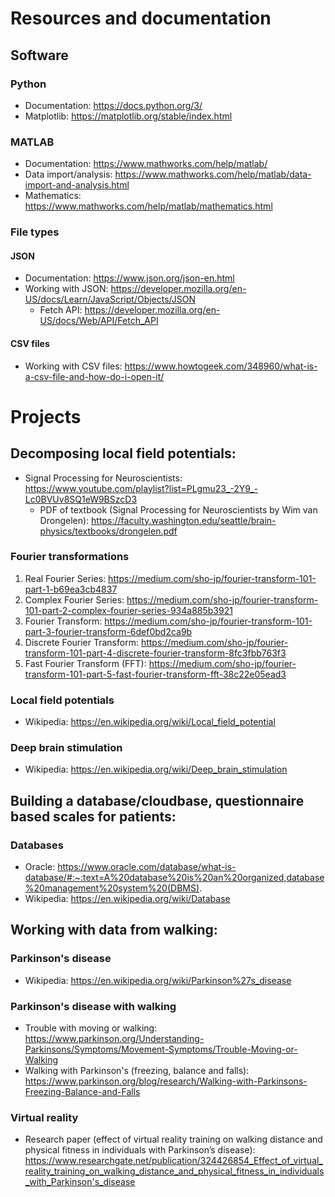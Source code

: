 # Resources and documentation
## Software
### Python
- Documentation: https://docs.python.org/3/
- Matplotlib: https://matplotlib.org/stable/index.html

### MATLAB
- Documentation: https://www.mathworks.com/help/matlab/
- Data import/analysis: https://www.mathworks.com/help/matlab/data-import-and-analysis.html
- Mathematics: https://www.mathworks.com/help/matlab/mathematics.html

### File types
#### JSON 
- Documentation: https://www.json.org/json-en.html
- Working with JSON: https://developer.mozilla.org/en-US/docs/Learn/JavaScript/Objects/JSON
  - Fetch API: https://developer.mozilla.org/en-US/docs/Web/API/Fetch_API

#### CSV files
- Working with CSV files: https://www.howtogeek.com/348960/what-is-a-csv-file-and-how-do-i-open-it/

# Projects
## Decomposing local field potentials:
- Signal Processing for Neuroscientists: https://www.youtube.com/playlist?list=PLgmu23_-2Y9_-Lc0BVUv8SQ1eW9BSzcD3
  - PDF of textbook (Signal Processing for Neuroscientists by Wim van Drongelen): https://faculty.washington.edu/seattle/brain-physics/textbooks/drongelen.pdf
### Fourier transformations
1. Real Fourier Series: https://medium.com/sho-jp/fourier-transform-101-part-1-b69ea3cb4837
2. Complex Fourier Series: https://medium.com/sho-jp/fourier-transform-101-part-2-complex-fourier-series-934a885b3921
3. Fourier Transform: https://medium.com/sho-jp/fourier-transform-101-part-3-fourier-transform-6def0bd2ca9b
4. Discrete Fourier Transform: https://medium.com/sho-jp/fourier-transform-101-part-4-discrete-fourier-transform-8fc3fbb763f3
5. Fast Fourier Transform (FFT): https://medium.com/sho-jp/fourier-transform-101-part-5-fast-fourier-transform-fft-38c22e05ead3

### Local field potentials
- Wikipedia: https://en.wikipedia.org/wiki/Local_field_potential

### Deep brain stimulation
- Wikipedia: https://en.wikipedia.org/wiki/Deep_brain_stimulation

## Building a database/cloudbase, questionnaire based scales for patients:
### Databases
- Oracle: https://www.oracle.com/database/what-is-database/#:~:text=A%20database%20is%20an%20organized,database%20management%20system%20(DBMS).
- Wikipedia: https://en.wikipedia.org/wiki/Database

## Working with data from walking:
### Parkinson's disease
- Wikipedia: https://en.wikipedia.org/wiki/Parkinson%27s_disease

### Parkinson's disease with walking
- Trouble with moving or walking: https://www.parkinson.org/Understanding-Parkinsons/Symptoms/Movement-Symptoms/Trouble-Moving-or-Walking
- Walking with Parkinson's (freezing, balance and falls): https://www.parkinson.org/blog/research/Walking-with-Parkinsons-Freezing-Balance-and-Falls 

### Virtual reality
- Research paper (effect of virtual reality training on walking distance and physical fitness in individuals with Parkinson’s disease): https://www.researchgate.net/publication/324426854_Effect_of_virtual_reality_training_on_walking_distance_and_physical_fitness_in_individuals_with_Parkinson's_disease
